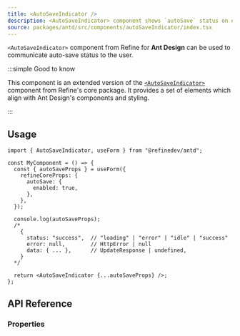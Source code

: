 ```yaml
---
title: <AutoSaveIndicator />
description: <AutoSaveIndicator> component shows `autoSave` status on edit actions.
source: packages/antd/src/components/autoSaveIndicator/index.tsx
---
```


`<AutoSaveIndicator>` component from Refine for **Ant Design** can be used to communicate auto-save status to the user.

:::simple Good to know

This component is an extended version of the [`<AutoSaveIndicator>`](/docs/core/components/auto-save-indicator) component from Refine's core package. It provides a set of elements which align with Ant Design's components and styling.

:::

## Usage

```tsx
import { AutoSaveIndicator, useForm } from "@refinedev/antd";

const MyComponent = () => {
  const { autoSaveProps } = useForm({
    refineCoreProps: {
      autoSave: {
        enabled: true,
      },
    },
  });

  console.log(autoSaveProps);
  /*
    {
      status: "success",  // "loading" | "error" | "idle" | "success"
      error: null,        // HttpError | null
      data: { ... },      // UpdateResponse | undefined,
    }
  */

  return <AutoSaveIndicator {...autoSaveProps} />;
};
```

## API Reference

### Properties

<PropsTable module="@refinedev/antd/AutoSaveIndicator" />
